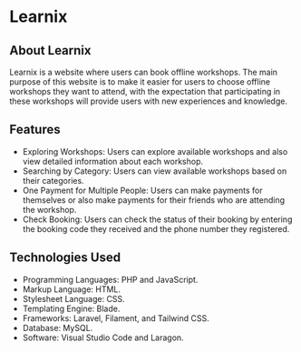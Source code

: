 # Learnix

## About Learnix

Learnix is a website where users can book offline workshops. The main purpose of this website is to make it easier for users to choose offline workshops they want to attend, with the expectation that participating in these workshops will provide users with new experiences and knowledge.

## Features

-   Exploring Workshops: Users can explore available workshops and also view detailed information about each workshop.
-   Searching by Category: Users can view available workshops based on their categories.
-   One Payment for Multiple People: Users can make payments for themselves or also make payments for their friends who are attending the workshop.
-   Check Booking: Users can check the status of their booking by entering the booking code they received and the phone number they registered.

## Technologies Used

-   Programming Languages: PHP and JavaScript.
-   Markup Language: HTML.
-   Stylesheet Language: CSS.
-   Templating Engine: Blade.
-   Frameworks: Laravel, Filament, and Tailwind CSS.
-   Database: MySQL.
-   Software: Visual Studio Code and Laragon.
